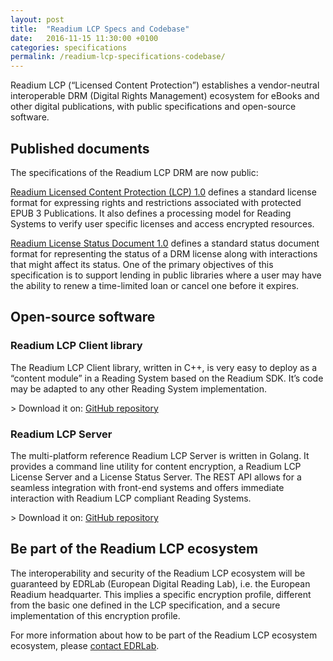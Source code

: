 ```yaml
---
layout: post
title:  "Readium LCP Specs and Codebase"
date:   2016-11-15 11:30:00 +0100
categories: specifications
permalink: /readium-lcp-specifications-codebase/
---
```


Readium LCP (“Licensed Content Protection”) establishes a vendor-neutral interoperable DRM (Digital Rights Management) ecosystem for eBooks and other digital publications, with public specifications and open-source software. 

## Published documents

The specifications of the Readium LCP DRM are now public:

[Readium Licensed Content Protection (LCP) 1.0](/readium-lcp-specification/) defines a standard license format for expressing rights and restrictions associated with protected EPUB 3 Publications. It also defines a processing model for Reading Systems to verify user specific licenses and access encrypted resources.

[Readium License Status Document 1.0](/readium-lsd-specification/) defines a standard status document format for representing the status of a DRM license along with interactions that might affect its status. One of the primary objectives of this specification is to support lending in public libraries where a user may have the ability to renew a time-limited loan or cancel one before it expires.

## Open-source software

### Readium LCP Client library 

The Readium LCP Client library, written in C++, is very easy to deploy as a “content module” in a Reading System based on the Readium SDK. It’s code may be adapted to any other Reading System implementation.

&gt; Download it on: [GitHub repository](https://github.com/readium/readium-lcp-client)

### Readium LCP Server 

The multi-platform reference Readium LCP Server is written in Golang. It provides a command line utility for content encryption, a Readium LCP License Server and a License Status Server. The REST API allows for a seamless integration with front-end systems and offers immediate interaction with Readium LCP compliant Reading Systems.  

&gt; Download it on: [GitHub repository](https://github.com/readium/readium-lcp-server)

## Be part of the Readium LCP ecosystem
The interoperability and security of the Readium LCP ecosystem will be guaranteed by EDRLab (European Digital Reading Lab), i.e. the European Readium headquarter. This implies a specific encryption profile, different from the basic one defined in the LCP specification, and a secure implementation of this encryption profile. 

For more information about how to be part of the Readium LCP ecosystem ecosystem, please [contact EDRLab](https://edrlab.org/edrlab/contact).

 

